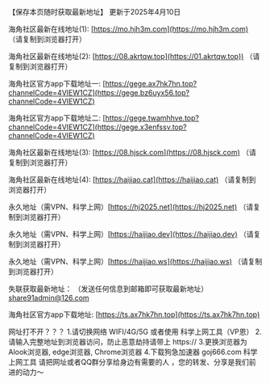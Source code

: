 【保存本页随时获取最新地址】 更新于2025年4月10日

海角社区最新在线地址(1): [https://mo.hjh3m.com](https://mo.hjh3m.com) （请复制到浏览器打开）

海角社区最新在线地址(2): [https://08.akrtqw.top](https://01.akrtqw.top)) （请复制到浏览器打开）

海角社区官方app下载地址一: [https://gege.ax7hk7hn.top?channelCode=4VIEW1CZ](https://gege.bz6uyx56.top?channelCode=4VIEW1CZ)

海角社区官方app下载地址二: [https://gege.twamhhve.top?channelCode=4VIEW1CZ](https://gege.x3enfssv.top?channelCode=4VIEW1CZ) 

海角社区最新在线地址(3): [https://08.hjsck.com](https://08.hjsck.com) （请复制到浏览器打开）

海角社区最新在线地址(4): [https://haijiao.cat](https://haijiao.cat) （请复制到浏览器打开）

永久地址（需VPN、科学上网）[https://hj2025.net](https://hj2025.net) （请复制到浏览器打开）

永久地址（需VPN、科学上网）[https://haijiao.dev](https://haijiao.dev) （请复制到浏览器打开）

永久地址（需VPN、科学上网）[https://haijiao.ws](https://haijiao.ws) （请复制到浏览器打开）

失联获取最新地址： （发送任何信息到邮箱即可获取最新地址） [share91admin@126.com](share91admin@126.com)

海角社区官方app下载地址: [https://ts.ax7hk7hn.top](https://ts.ax7hk7hn.top) 

网址打不开？？？ 1.请切换网络 WIFI/4G/5G 或者使用 科学上网工具（VP恩） 2.请输入完整地址到浏览器访问，防止恶意劫持请带上 https:// 3.更换浏览器为Alook浏览器, edge浏览器, Chrome浏览器 4.下载狗急加速器 goj666.com 科学上网工具 请把网址或者QQ群分享给身边有需要的人 ，您的转发、分享是我们前进的动力～
